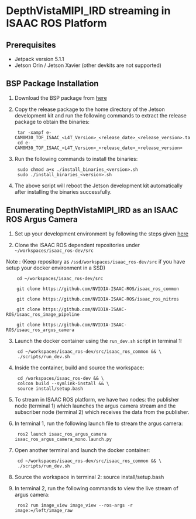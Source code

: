 # DepthVistaMIPI_IRD streaming in ISAAC ROS Platform

## Prerequisites
- Jetpack version 5.1.1
- Jetson Orin / Jetson Xavier (other devkits are not supported)

## BSP Package Installation

1. Download the BSP package from [here](https://www.dropbox.com/s/c0qz55m93tf19hj/e-CAM0M30_TOF_ISAAC_JETSON_L4T35.3.1_02-JUNE-2023_R01.tar.gz?dl=1)

2. Copy the release package to the home directory of the Jetson development kit and run the following commands to extract the release package to obtain the binaries:

        tar -xampf e-CAM0M30_TOF_ISAAC_<L4T_Version>_<release_date>_<release_version>.tar.gz
        cd e-CAM0M30_TOF_ISAAC_<L4T_Version>_<release_date>_<release_version>

3. Run the following commands to install the binaries:

        sudo chmod a+x ./install_binaries_<version>.sh
        sudo ./install_binaries_<version>.sh

4. The above script will reboot the Jetson development kit automatically after installing the binaries successfully.

## Enumerating DepthVistaMIPI_IRD as an ISAAC ROS Argus Camera 

1. Set up your development environment by following the steps given [here](https://github.com/NVIDIA-ISAAC-ROS/isaac_ros_common/blob/main/docs/dev-env-setup.md)

2. Clone the ISAAC ROS dependent repositories under `~/workspaces/isaac_ros-dev/src`

Note : (Keep repository as `/ssd/workspaces/isaac_ros-dev/src` if you have setup your docker environment in a SSD)

        cd ~/workspaces/isaac_ros-dev/src

        git clone https://github.com/NVIDIA-ISAAC-ROS/isaac_ros_common
        
        git clone https://github.com/NVIDIA-ISAAC-ROS/isaac_ros_nitros
        
        git clone https://github.com/NVIDIA-ISAAC-ROS/isaac_ros_image_pipeline
        
        git clone https://github.com/NVIDIA-ISAAC-ROS/isaac_ros_argus_camera

3. Launch the docker container using the `run_dev.sh` script in terminal 1:
        
        cd ~/workspaces/isaac_ros-dev/src/isaac_ros_common && \
        ./scripts/run_dev.sh

4. Inside the container, build and source the workspace:

        cd /workspaces/isaac_ros-dev && \
        colcon build --symlink-install && \
        source install/setup.bash

5. To stream in ISAAC ROS platform, we have two nodes: the publisher node (terminal 1) which launches the argus camera stream and the subscriber node (terminal 2) which receives the data from the publisher.

6. In terminal 1, run the following launch file to stream the argus camera:

        ros2 launch isaac_ros_argus_camera isaac_ros_argus_camera_mono.launch.py

7. Open another terminal and launch the docker container:

        cd ~/workspaces/isaac_ros-dev/src/isaac_ros_common && \
        ./scripts/run_dev.sh

8. Source the workspace in terminal 2:
        source install/setup.bash

9. In terminal 2, run the following commands to view the live stream of argus camera:

        ros2 run image_view image_view --ros-args -r image:=/left/image_raw


